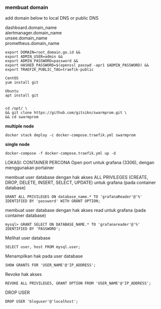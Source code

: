 ### membuat domain 

add domain below to local DNS or public DNS  

dashboard.domain_name  
alertmanager.domain_name  
unsee.domain_name  
prometheus.domain_name  

```
export DOMAIN=root_domain.go.id &&
export ADMIN_USER=admin &&
export ADMIN_PASSWORD=password &&
export HASHED_PASSWORD=$(openssl passwd -apr1 $ADMIN_PASSWORD) &&
export TRAEFIK_PUBLIC_TAG=traefik-public
```

```
CentOS  
yum install git

Ubuntu  
apt install git 
```
```

cd /opt/ \
&& git clone https://github.com/gitsikn/swarmprom.git \
&& cd swarmprom
```
**multiple node** 
```
docker stack deploy -c docker-compose.traefik.yml swarmprom
```
**single node** 
```
docker-compose -f docker-compose.traefik.yml up -d
```
LOKASI: CONTAINER PERCONA
Open port untuk grafana (3306), dengan menggunakan portainer

membuat user database dengan hak akses ALL PRIVILEGES (CREATE, DROP, DELETE, INSERT, SELECT, UPDATE) untuk grafana (pada container database)
```
GRANT ALL PRIVILEGES ON database_name.* TO 'grafanaReader'@'%' IDENTIFIED BY 'password' WITH GRANT OPTION;
```
membuat user database dengan hak akses read untuk grafana (pada container database)
```
mysql> GRANT SELECT ON DATABASE_NAME.* TO 'grafanareader'@'%' IDENTIFIED BY 'PASSWORD';
```
Melihat user database
```
SELECT user, host FROM mysql.user;
```
Menampilkan hak pada user database
```
SHOW GRANTS FOR 'USER_NAME'@'IP_ADDRESS';
```
Revoke hak akses
```
REVOKE ALL PRIVILEGES, GRANT OPTION FROM 'USER_NAME'@'IP_ADDRESS';
```
DROP USER
```
DROP USER 'bloguser'@'localhost';
```